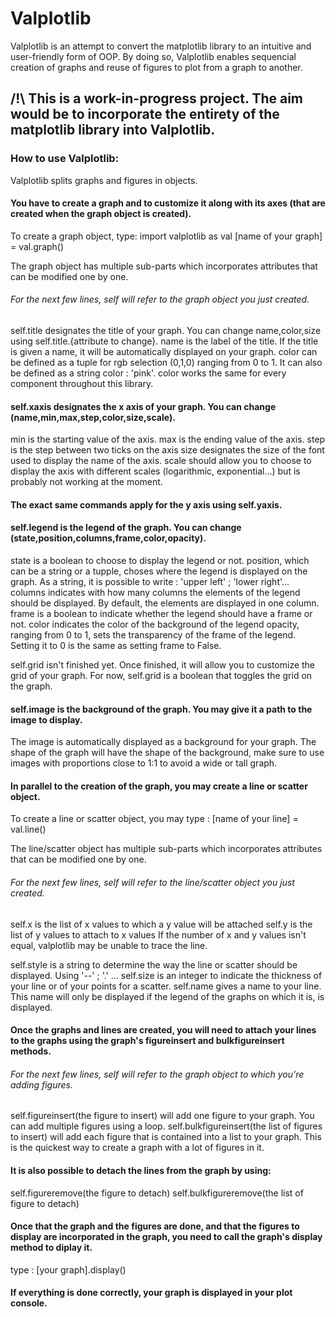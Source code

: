 # Valplotlib
Valplotlib is an attempt to convert the matplotlib library to an intuitive and user-friendly form of OOP.
By doing so, Valplotlib enables sequencial creation of graphs and reuse of figures to plot from a graph to another.

## /!\ This is a work-in-progress project. The aim would be to incorporate the entirety of the matplotlib library into Valplotlib.

### How to use Valplotlib:
Valplotlib splits graphs and figures in objects.




#### You have to create a graph and to customize it along with its axes (that are created when the graph object is created).
To create a graph object, type:
import valplotlib as val
[name of your graph] = val.graph()


The graph object has multiple sub-parts which incorporates attributes that can be modified one by one.
###### For the next few lines, self will refer to the graph object you just created.

self.title designates the title of your graph. You can change name,color,size using self.title.{attribute to change}.
  name is the label of the title.
  If the title is given a name, it will be automatically displayed on your graph.
  color can be defined as a tuple for rgb selection (0,1,0) ranging from 0 to 1. It can also be defined as a string color : 'pink'.
  color works the same for every component throughout this library.

#### self.xaxis designates the x axis of your graph. You can change (name,min,max,step,color,size,scale).
  
  min is the starting value of the axis.
  max is the ending value of the axis.
  step is the step between two ticks on the axis
  size designates the size of the font used to display the name of the axis.
  scale should allow you to choose to display the axis with different scales (logarithmic, exponential...) but is probably not working at the moment. 
 
#### The exact same commands apply for the y axis using self.yaxis.

#### self.legend is the legend of the graph. You can change (state,position,columns,frame,color,opacity).
  state is a boolean to choose to display the legend or not.
  position, which can be a string or a tupple, choses where the legend is displayed on the graph. As a string, it is possible to write : 'upper left' ; 'lower right'...
  columns indicates with how many columns the elements of the legend should be displayed. By default, the elements are displayed in one column.
  frame is a boolean to indicate whether the legend should have a frame or not.
  color indicates the color of the background of the legend
  opacity, ranging from 0 to 1, sets the transparency of the frame of the legend. Setting it to 0 is the same as setting frame to False.
    
self.grid isn't finished yet. Once finished, it will allow you to customize the grid of your graph.
For now, self.grid is a boolean that toggles the grid on the graph. 
  
#### self.image is the background of the graph. You may give it a path to the image to display.
The image is automatically displayed as a background for your graph.
The shape of the graph will have the shape of the background, make sure to use images with proportions close to 1:1 to avoid a wide or tall graph.


#### In parallel to the creation of the graph, you may create a line or scatter object.
To create a line or scatter object, you may type :
[name of your line] = val.line()


The line/scatter object has multiple sub-parts which incorporates attributes that can be modified one by one.
###### For the next few lines, self will refer to the line/scatter object you just created.

self.x is the list of x values to which a y value will be attached
self.y is the list of y values to attach to x values
  If the number of x and y values isn't equal, valplotlib may be unable to trace the line.
  
self.style is a string to determine the way the line or scatter should be displayed. Using '--' ; '.' ...
self.size is an integer to indicate the thickness of your line or of your points for a scatter.
self.name gives a name to your line. This name will only be displayed if the legend of the graphs on which it is, is displayed.




#### Once the graphs and lines are created, you will need to attach your lines to the graphs using the graph's figureinsert and bulkfigureinsert methods.
###### For the next few lines, self will refer to the graph object to which you're adding figures.

self.figureinsert(the figure to insert) will add one figure to your graph. You can add multiple figures using a loop.
self.bulkfigureinsert(the list of figures to insert) will add each figure that is contained into a list to your graph. This is the quickest way to create a graph with a lot of figures in it.


#### It is also possible to detach the lines from the graph by using:
self.figureremove(the figure to detach)
self.bulkfigureremove(the list of figure to detach)



#### Once that the graph and the figures are done, and that the figures to display are incorporated in the graph, you need to call the graph's display method to diplay it.
type :
[your graph].display()

#### If everything is done correctly, your graph is displayed in your plot console.
